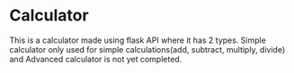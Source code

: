 # Calculator

This is a calculator made using flask API where it has 2 types. Simple calculator only used for simple calculations(add, subtract, multiply, divide) and Advanced calculator is not yet completed.

